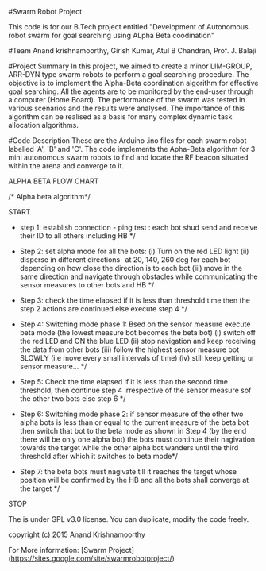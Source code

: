 #Swarm Robot Project

This code is for our B.Tech project entitled "Development of Autonomous robot swarm 
for goal searching using ALpha Beta coodination" 

#Team
Anand krishnamoorthy, Girish Kumar, Atul B Chandran, Prof. J. Balaji

#Project Summary
In this project, we aimed to create a minor LIM-GROUP, ARR-DYN type swarm robots to perform a goal searching procedure. The objective is to implement the Alpha-Beta coordination algorithm for effective goal searching. All the agents are to be monitored by the end-user through a computer (Home Board). The performance of the swarm was tested in various scenarios and the results were analysed. The importance of this algorithm can be realised as a basis for many complex dynamic task allocation algorithms. 

#Code Description
These are the Arduino .ino files for each swarm robot labelled 'A', 'B' and 'C'. The code implements the Apha-Beta algorithm for 3 mini autonomous swarm robots to find and locate the RF beacon situated within the arena and converge to it.

ALPHA BETA FLOW CHART

  /* Alpha beta algorithm*/

   START

  * step 1: establish connection - ping test :
      each bot shud send and receive their ID to all others including HB */

  * Step 2: set alpha mode for all the bots:
     (i)  Turn on the red LED light
     (ii) disperse in different directions- at 20, 140, 260 deg for each bot depending on how close the direction is to each bot
     (iii) move in the same direction and navigate through obstacles while communicating the sensor measures to other bots and HB */

  * Step 3: check the time elapsed
     if it is less than threshold time then the step 2 actions are continued
     else execute step 4 */

  * Step 4: Switching mode phase 1: Bsed on the sensor measure execute beta mode (the lowest measure bot becomes the beta bot)
    (i) switch off the red LED and ON the blue LED
    (ii) stop navigation and keep receiving the data from other bots
    (iii) follow the highest sensor measure bot SLOWLY (i.e move every small intervals of time)
    (iv) still keep getting ur sensor measure... */

  * Step 5: Check the time elapsed
     if it is less than the second time threshold, then continue step 4 irrespective of the
     sensor measure sof the other two bots else step 6 */

  * Step 6: Switching mode phase 2: if sensor measure of the other two alpha bots is
     less than or equal to the current measure of the beta bot then switch that bot to the beta mode as shown in Step 4
     (by the end there will be only one alpha bot) the bots must continue their nagivation towards the target while the other
      alpha bot wanders until the third threshold after which it switches to beta mode*/

  * Step 7: the beta bots must nagivate till it reaches the target whose position will be confirmed by the HB and
     all the bots shall converge at the target */

  STOP

The is under GPL v3.0 license. You can duplicate, modify the code freely.

copyright (c) 2015 Anand Krishnamoorthy

For More information: [Swarm Project] (https://sites.google.com/site/swarmrobotproject/)
